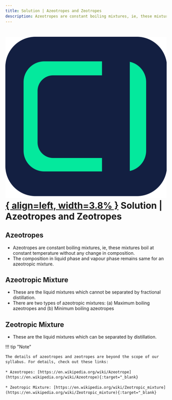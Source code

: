```yaml
---
title: Solution | Azeotropes and Zeotropes
description: Azeotropes are constant boiling mixtures, ie, these mixtures boil at constant temperature without any change in composition.
---
```


# [![ChemistryEdu Logo](../../images/favicon.svg){ align=left, width=3.8% }](../../index.md)  Solution | Azeotropes and Zeotropes

## Azeotropes

* Azeotropes are constant boiling mixtures, ie, these mixtures boil at constant temperature without any change in composition.
* The composition in liquid phase and vapour phase remains same for an azeotropic mixture.

## Azeotropic Mixture

* These are the liquid mixtures which cannot be separated by fractional distillation.
* There are two types of azeotropic mixtures: (a) Maximum boiling azeotropes and (b) Minimum boiling azeotropes

## Zeotropic Mixture

* These are the liquid mixtures which can be separated by distillation.

!!! tip "Note"

    The details of azeotropes and zeotropes are beyond the scope of our syllabus. For details, check out these links:

    * Azeotropes: [https://en.wikipedia.org/wiki/Azeotrope](https://en.wikipedia.org/wiki/Azeotrope){:target="_blank}

    * Zeotropic Mixture: [https://en.wikipedia.org/wiki/Zeotropic_mixture](https://en.wikipedia.org/wiki/Zeotropic_mixture){:target="_blank}

